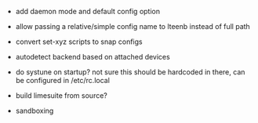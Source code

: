 * add daemon mode and default config option

* allow passing a relative/simple config name to lteenb instead of full path

* convert set-xyz scripts to snap configs

* autodetect backend based on attached devices

* do systune on startup? not sure this should be hardcoded in there, can
  be configured in /etc/rc.local

* build limesuite from source?

* sandboxing
